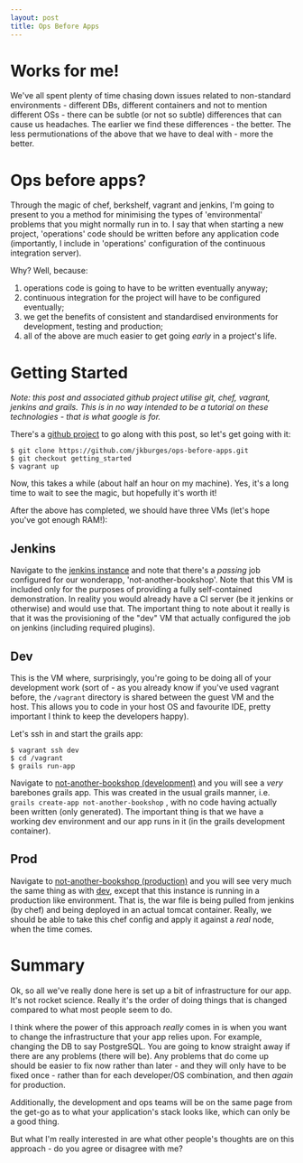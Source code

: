 ```yaml
---
layout: post
title: Ops Before Apps
---
```


# Works for me!
We've all spent plenty of time chasing down issues related to non-standard environments - different DBs, different containers and not to mention different OSs - there can be subtle (or not so subtle) differences that can cause us headaches.  The earlier we find these differences - the better.  The less permutionations of the above that we have to deal with - more the better.

# Ops before apps?

Through the magic of chef, berkshelf, vagrant and jenkins, I'm going to present to you a method for minimising the types of 'environmental' problems that you might normally run in to. I say that when starting a new project, 'operations' code should be written before any application code (importantly, I include in 'operations' configuration of the continuous integration server).

Why?  Well, because:

1.    operations code is going to have to be written eventually anyway;
2.    continuous integration for the project will have to be configured eventually;
3.    we get the benefits of consistent and standardised environments for development, testing and production;
4.    all of the above are much easier to get going *early* in a project's life.

# Getting Started

*Note: this post and associated github project utilise git, chef, vagrant, jenkins and grails.  This is in no way intended to be a tutorial on these technologies - that is what google is for.*

There's a [github project](https://github.com/jkburges/ops-before-apps) to go along with this post, so let's get going with it:

    $ git clone https://github.com/jkburges/ops-before-apps.git
    $ git checkout getting_started
    $ vagrant up

Now, this takes a while (about half an hour on my machine).  Yes, it's a long time to wait to see the magic, but hopefully it's worth it!

After the above has completed, we should have three VMs (let's hope you've got enough RAM!):

## Jenkins
Navigate to the [jenkins instance](http://192.168.50.2:8080) and note that there's a *passing* job configured for our wonderapp, 'not-another-bookshop'.  Note that this VM is included only for the purposes of providing a fully self-contained demonstration. In reality you would already have a CI server (be it jenkins or otherwise) and would use that.  The important thing to note about it really is that it was the provisioning of the "dev" VM that actually configured the job on jenkins (including required plugins).

## Dev
This is the VM where, surprisingly, you're going to be doing all of your development work (sort of - as you already know if you've used vagrant before, the `/vagrant` directory is shared between the guest VM and the host.  This allows you to code in your host OS and favourite IDE, pretty important I think to keep the developers happy).

Let's ssh in and start the grails app:

    $ vagrant ssh dev
    $ cd /vagrant
    $ grails run-app

Navigate to [not-another-bookshop (development)](http://192.168.50.3:8080/not-another-bookshop) and you will see a *very* barebones grails app.  This was created in the usual grails manner, i.e. `grails create-app not-another-bookshop` , with no code having actually been written (only generated).  The important thing is that we have a working dev environment and our app runs in it (in the grails development container).

## Prod

Navigate to [not-another-bookshop (production)](http://192.168.50.3:8080/not-another-bookshop) and you will see very much the same thing as with [dev](#dev), except that this instance is running in a production like environment.  That is, the war file is being pulled from jenkins (by chef) and being deployed in an actual tomcat container.  Really, we should be able to take this chef config and apply it against a *real* node, when the time comes.


# Summary

Ok, so all we've really done here is set up a bit of infrastructure for our app.  It's not rocket science.  Really it's the order of doing things that is changed compared to what most people seem to do.

I think where the power of this approach *really* comes in is when you want to change the infrastructure that your app relies upon.  For example, changing the DB to say PostgreSQL.  You are going to know straight away if there are any problems (there will be).  Any problems that do come up should be easier to fix now rather than later - and they will only have to be fixed once - rather than for each developer/OS combination, and then *again* for production.

Additionally, the development and ops teams will be on the same page from the get-go as to what your application's stack looks like, which can only be a good thing.

But what I'm really interested in are what other people's thoughts are on this approach - do you agree or disagree with me?

